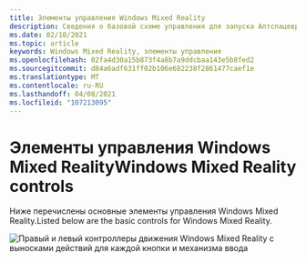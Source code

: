 ```yaml
---
title: Элементы управления Windows Mixed Reality
description: Сведения о базовой схеме управления для запуска Алтспацевр с использованием контроллеров движения Windows Mixed Reality.
ms.date: 02/10/2021
ms.topic: article
keywords: Windows Mixed Reality, элементы управления
ms.openlocfilehash: 02fa4d30a15b873f4a8b7a9ddcbaa143e5b8fed2
ms.sourcegitcommit: d84a6adf631ff02b106e682238f2861477caef1e
ms.translationtype: MT
ms.contentlocale: ru-RU
ms.lasthandoff: 04/08/2021
ms.locfileid: "107213095"
---
```

# <a name="windows-mixed-reality-controls"></a><span data-ttu-id="38ad0-104">Элементы управления Windows Mixed Reality</span><span class="sxs-lookup"><span data-stu-id="38ad0-104">Windows Mixed Reality controls</span></span>

<span data-ttu-id="38ad0-105">Ниже перечислены основные элементы управления Windows Mixed Reality.</span><span class="sxs-lookup"><span data-stu-id="38ad0-105">Listed below are the basic controls for Windows Mixed Reality.</span></span>

![Правый и левый контроллеры движения Windows Mixed Reality с выносками действий для каждой кнопки и механизма ввода](images/windows-mixed-controls.jpg)